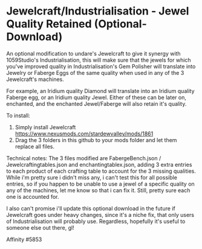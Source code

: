 # Jewelcraft/Industrialisation - Jewel Quality Retained (Optional-Download)
An optional modification to undare's Jewelcraft to give it synergy with 1059Studio's Industrialisation, this will make sure that the jewels for which you've improved quality in Industrialisation's Gem Polisher will translate into Jewelry or Faberge Eggs of the same quality when used in any of the 3 Jewelcraft's machines.

For example, an Iridium quality Diamond will translate into an Iridium quality Faberge egg, or an Iridium quality Jewel. Either of these can be later on, enchanted, and the enchanted Jewel/Faberge will also retain it's quality.

To install: 
1) Simply install Jewelcraft https://www.nexusmods.com/stardewvalley/mods/1861
2) Drag the 3 folders in this github to your mods folder and let them replace all files.

Technical notes: The 3 files modified are FabergeBench.json / Jewelcraftingtables.json and enchantingtablex.json, adding 3 extra entries to each product of each crafting table to account for the 3 missing qualities. While i'm pretty sure i didn't miss any, i can't test this for all possible entries, so if you happen to be unable to use a jewel of a specific quality on any of the machines, let me know so that i can fix it. Still, pretty sure each one is accounted for.

I also can't promise i'll update this optional download in the future if Jewelcraft goes under heavy changes, since it's a niche fix, that only users of Industrialisation will probably use. Regardless, hopefully it's useful to someone else out there, gl!

Affinity #5853
